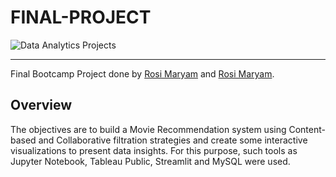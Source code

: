 # FINAL-PROJECT

![Data Analytics Projects](https://financialcrimeacademy.org/fraud-detection/)

---
Final Bootcamp Project done by [Rosi Maryam](https://github.com/rmaryam42) and  [Rosi Maryam](https://github.com/rmaryam42).

## Overview
The objectives are to build a Movie Recommendation system using Content-based and Collaborative filtration strategies and create some interactive visualizations to present data insights. For this purpose, such tools as Jupyter Notebook, Tableau Public, Streamlit and MySQL were used.

